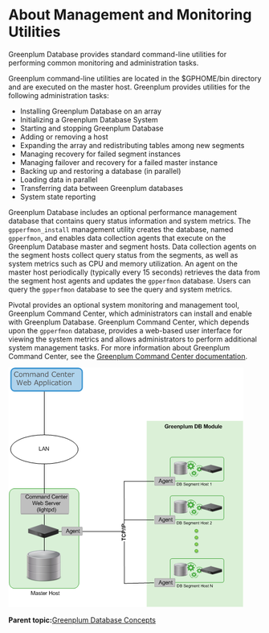 # About Management and Monitoring Utilities 

Greenplum Database provides standard command-line utilities for performing common monitoring and administration tasks.

Greenplum command-line utilities are located in the $GPHOME/bin directory and are executed on the master host. Greenplum provides utilities for the following administration tasks:

-   Installing Greenplum Database on an array
-   Initializing a Greenplum Database System
-   Starting and stopping Greenplum Database
-   Adding or removing a host
-   Expanding the array and redistributing tables among new segments
-   Managing recovery for failed segment instances
-   Managing failover and recovery for a failed master instance
-   Backing up and restoring a database \(in parallel\)
-   Loading data in parallel
-   Transferring data between Greenplum databases
-   System state reporting

Greenplum Database includes an optional performance management database that contains query status information and system metrics. The `gpperfmon_install` management utility creates the database, named `gpperfmon`, and enables data collection agents that execute on the Greenplum Database master and segment hosts. Data collection agents on the segment hosts collect query status from the segments, as well as system metrics such as CPU and memory utilization. An agent on the master host periodically \(typically every 15 seconds\) retrieves the data from the segment host agents and updates the `gpperfmon` database. Users can query the `gpperfmon` database to see the query and system metrics.

Pivotal provides an optional system monitoring and management tool, Greenplum Command Center, which administrators can install and enable with Greenplum Database. Greenplum Command Center, which depends upon the `gpperfmon` database, provides a web-based user interface for viewing the system metrics and allows administrators to perform additional system management tasks. For more information about Greenplum Command Center, see the [Greenplum Command Center documentation](https://gpcc.docs.pivotal.io).

![](../graphics/cc_arch_gpdb.png "Greenplum Command Center Architecture")

**Parent topic:**[Greenplum Database Concepts](../intro/partI.html)

